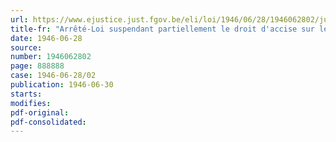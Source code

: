 ```yaml
---
url: https://www.ejustice.just.fgov.be/eli/loi/1946/06/28/1946062802/justel
title-fr: "Arrêté-Loi suspendant partiellement le droit d'accise sur les bières indigènes"
date: 1946-06-28
source:
number: 1946062802
page: 888888
case: 1946-06-28/02
publication: 1946-06-30
starts:
modifies:
pdf-original:
pdf-consolidated:
---
```


